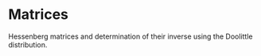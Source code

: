 # Matrices
Hessenberg matrices and determination of their inverse using the Doolittle distribution.
